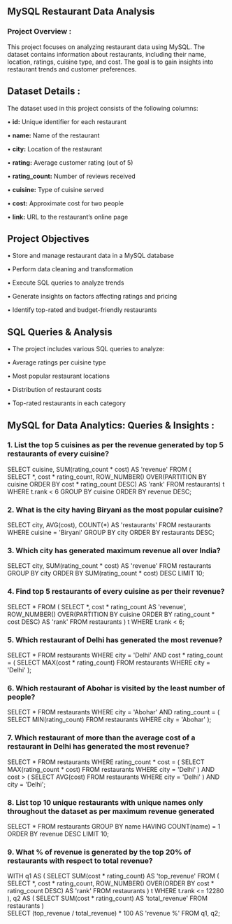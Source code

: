 ## MySQL Restaurant Data Analysis

### **Project Overview :**

  This project focuses on analyzing restaurant data using MySQL. The dataset contains information about restaurants, including their name, location, ratings, cuisine type, and cost. The goal is to gain insights into restaurant trends and customer preferences.

## **Dataset Details :**

  The dataset used in this project consists of the following columns:

• **id:** Unique identifier for each restaurant

• **name:** Name of the restaurant

• **city:** Location of the restaurant

• **rating:** Average customer rating (out of 5)

• **rating_count:** Number of reviews received

• **cuisine:** Type of cuisine served

• **cost:** Approximate cost for two people

• **link:** URL to the restaurant’s online page

## **Project Objectives**

• Store and manage restaurant data in a MySQL database

• Perform data cleaning and transformation

• Execute SQL queries to analyze trends

• Generate insights on factors affecting ratings and pricing

• Identify top-rated and budget-friendly restaurants

## **SQL Queries & Analysis**

• The project includes various SQL queries to analyze:

• Average ratings per cuisine type

• Most popular restaurant locations

• Distribution of restaurant costs

• Top-rated restaurants in each category

## MySQL for Data Analytics: Queries & Insights :

### 1. List the top 5 cuisines as per the revenue generated by top 5 restaurants of every cuisine?

SELECT cuisine, SUM(rating_count * cost) AS 'revenue' 
FROM (  
  SELECT *, cost * rating_count, 
         ROW_NUMBER() OVER(PARTITION BY cuisine ORDER BY cost * rating_count DESC) AS 'rank'
  FROM restaurants) t 
WHERE t.rank < 6
GROUP BY cuisine
ORDER BY revenue DESC;

### 2. What is the city having Biryani as the most popular cuisine?

SELECT city, AVG(cost), COUNT(*) AS 'restaurants' 
    FROM restaurants
WHERE cuisine = 'Biryani'
    GROUP BY city
ORDER BY restaurants DESC;

### 3. Which city has generated maximum revenue all over India?

SELECT city, SUM(rating_count * cost) AS 'revenue' 
    FROM restaurants
GROUP BY city 
    ORDER BY SUM(rating_count * cost) DESC 
LIMIT 10;

### 4. Find top 5 restaurants of every cuisine as per their revenue?

SELECT * 
FROM (
    SELECT *, 
           cost * rating_count AS 'revenue', 
           ROW_NUMBER() OVER(PARTITION BY cuisine ORDER BY rating_count * cost DESC) AS 'rank' 
    FROM restaurants
) t
WHERE t.rank < 6;

### 5. Which restaurant of Delhi has generated the most revenue?

SELECT * 
FROM restaurants 
    WHERE city = 'Delhi' 
AND cost * rating_count = (
    SELECT MAX(cost * rating_count) 
FROM restaurants 
    WHERE city = 'Delhi'
);

### 6. Which restaurant of Abohar is visited by the least number of people?

SELECT * 
FROM restaurants 
    WHERE city = 'Abohar' 
AND rating_count = (
    SELECT MIN(rating_count) 
FROM restaurants 
    WHERE city = 'Abohar'
);

### 7. Which restaurant of more than the average cost of a restaurant in Delhi has generated the most revenue?

SELECT * 
FROM restaurants 
    WHERE rating_count * cost = (
SELECT MAX(rating_count * cost) 
    FROM restaurants 
WHERE city = 'Delhi'
) 
AND cost > (
    SELECT AVG(cost) 
FROM restaurants 
    WHERE city = 'Delhi'
) 
AND city = 'Delhi';

### 8. List top 10 unique restaurants with unique names only throughout the dataset as per maximum revenue generated

SELECT * 
    FROM restaurants
GROUP BY name 
    HAVING COUNT(name) = 1
ORDER BY revenue DESC 
    LIMIT 10;

### 9. What % of revenue is generated by the top 20% of restaurants with respect to total revenue?

WITH 
    q1 AS (
        SELECT SUM(cost * rating_count) AS 'top_revenue' 
        FROM (
            SELECT *, cost * rating_count, ROW_NUMBER() OVER(ORDER BY cost * rating_count DESC) AS 'rank'
            FROM restaurants
        ) t
        WHERE t.rank <= 12280
    ),
    q2 AS (
        SELECT SUM(cost * rating_count) AS 'total_revenue' 
        FROM restaurants
    )    
SELECT (top_revenue / total_revenue) * 100 AS 'revenue %' 
FROM q1, q2;
